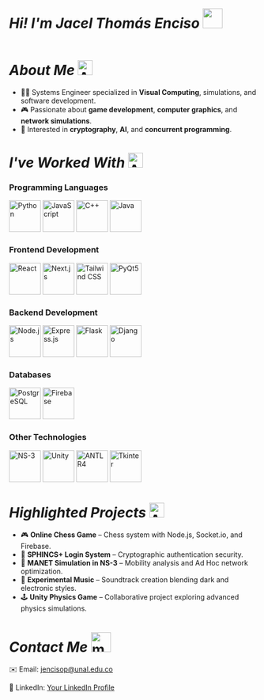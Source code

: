 <!-- Introduction -->
## <h1> ***Hi! I'm Jacel Thomás Enciso*** <img src="" width = "40"/></h1>
<div align="left">

<img  src=""/>

## <h1>***About Me*** <img src="" width="30" alt="Animation"/></h1>
<div align="left">
  
* 👨‍💻 Systems Engineer specialized in **Visual Computing**, simulations, and software development.
* 🎮 Passionate about **game development**, **computer graphics**, and **network simulations**.
* 🔐 Interested in **cryptography**, **AI**, and **concurrent programming**.

## <h1>***I've Worked With*** <img src="" width="30" alt="Animation"/></h1>
<div align="left">

### Programming Languages
<p align="left">
  <img src="" width="64" height="64" alt="Python"/>
  <img src="" width="64" height="64" alt="JavaScript"/>
  <img src="" width="64" height="64" alt="C++"/>
  <img src="" width="64" height="64" alt="Java"/>
</p>

### Frontend Development
<p align="left">
  <img src="" width="64" height="64" alt="React"/>
  <img src="" width="64" height="64" alt="Next.js"/>
  <img src="" width="64" height="64" alt="Tailwind CSS"/>
  <img src="" width="64" height="64" alt="PyQt5"/>
</p>

### Backend Development
<p align="left">
  <img src="" width="64" height="64" alt="Node.js"/>
  <img src="" width="64" height="64" alt="Express.js"/>
  <img src="" width="64" height="64" alt="Flask"/>
  <img src="" width="64" height="64" alt="Django"/>
</p>

### Databases
<p align="left">
  <img src="" width="64" height="64" alt="PostgreSQL"/>
  <img src="" width="64" height="64" alt="Firebase"/>
</p>

### Other Technologies
<p align="left">
  <img src="" width="64" height="64" alt="NS-3"/>
  <img src="" width="64" height="64" alt="Unity"/>
  <img src="" width="64" height="64" alt="ANTLR4"/>
  <img src="" width="64" height="64" alt="Tkinter"/>
</p>

## <h1>***Highlighted Projects*** <img src="" width="30" alt="Animation"/></h1>
<div align="left">

- 🎮 **Online Chess Game** – Chess system with Node.js, Socket.io, and Firebase.
- 🔐 **SPHINCS+ Login System** – Cryptographic authentication security.
- 📡 **MANET Simulation in NS-3** – Mobility analysis and Ad Hoc network optimization.
- 🎼 **Experimental Music** – Soundtrack creation blending dark and electronic styles.
- 🕹️ **Unity Physics Game** – Collaborative project exploring advanced physics simulations.

## <h1>***Contact Me*** <img src="" width="40" alt="mail"/></h1>
<div align="left">

✉️ Email: [jencisop@unal.edu.co](mailto:jencisop@unal.edu.co)

💼 LinkedIn: [Your LinkedIn Profile](https://www.linkedin.com/in/yourprofile)
